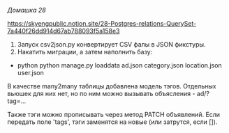 *Домашка 28*

https://skyengpublic.notion.site/28-Postgres-relations-QuerySet-7a440f26dd914d67ab788093f5a158e3
 
1) Запуск csv2json.py конвертирует CSV фалы в JSON фикстуры.
2) Накатить миграции, а затем наполнить базу:
* python python manage.py loaddata ad.json category.json location.json user.json

В качестве many2many таблицы добавлена модель тэгов. Отдельных вьюшек для них нет, но по ним можно вызывать объясления - ad/?tag=...

Также тэги можно прописывать через метод PATCH объявлений. Если передать поле 'tags', тэги заменятся на новые (или затрутся, если []).

